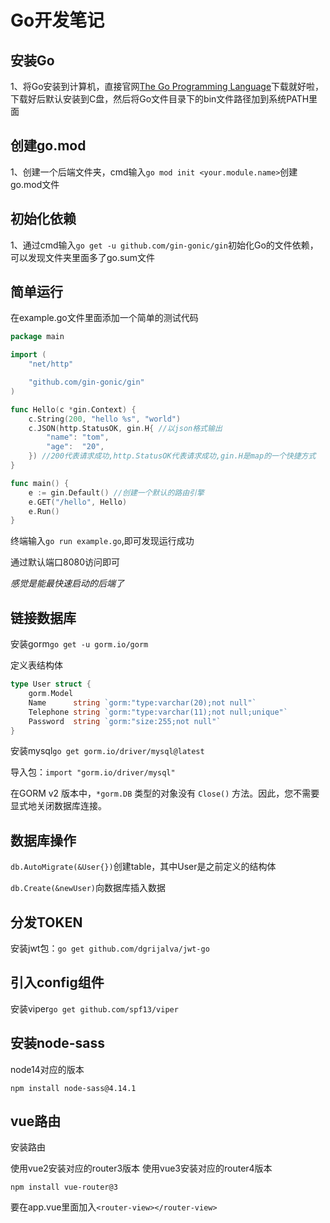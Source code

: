 # Go开发笔记

## 安装Go

1、将Go安装到计算机，直接官网[The Go Programming Language](https://go.dev/)下载就好啦，下载好后默认安装到C盘，然后将Go文件目录下的bin文件路径加到系统PATH里面

## 创建go.mod

1、创建一个后端文件夹，cmd输入`go mod init <your.module.name>`创建go.mod文件

## 初始化依赖

1、通过cmd输入`go get -u github.com/gin-gonic/gin`初始化Go的文件依赖，可以发现文件夹里面多了go.sum文件

## 简单运行

在example.go文件里面添加一个简单的测试代码

```go
package main

import (
	"net/http"

	"github.com/gin-gonic/gin"
)

func Hello(c *gin.Context) {
	c.String(200, "hello %s", "world")
	c.JSON(http.StatusOK, gin.H{ //以json格式输出
		"name": "tom",
		"age":  "20",
	}) //200代表请求成功,http.StatusOK代表请求成功,gin.H是map的一个快捷方式
}

func main() {
	e := gin.Default() //创建一个默认的路由引擎
	e.GET("/hello", Hello)
	e.Run()
}
```

终端输入`go run example.go`,即可发现运行成功

通过默认端口8080访问即可

*感觉是能最快速启动的后端了*

## 链接数据库

安装gorm`go get -u gorm.io/gorm`

定义表结构体

```go
type User struct {
	gorm.Model
	Name      string `gorm:"type:varchar(20);not null"`
	Telephone string `gorm:"type:varchar(11);not null;unique"`
	Password  string `gorm:"size:255;not null"`
}
```

安装mysql`go get gorm.io/driver/mysql@latest`

导入包：`import "gorm.io/driver/mysql"`

在GORM v2 版本中，`*gorm.DB` 类型的对象没有 `Close()` 方法。因此，您不需要显式地关闭数据库连接。

## 数据库操作

`db.AutoMigrate(&User{})`创建table，其中User是之前定义的结构体

`db.Create(&newUser)`向数据库插入数据





## 分发TOKEN

安装jwt包：`go get github.com/dgrijalva/jwt-go`

## 引入config组件

安装viper`go get github.com/spf13/viper`

## 安装node-sass

node14对应的版本

`npm install node-sass@4.14.1`

## vue路由

安装路由

使用vue2安装对应的router3版本
使用vue3安装对应的router4版本

`npm install vue-router@3`

要在app.vue里面加入`<router-view></router-view> `











